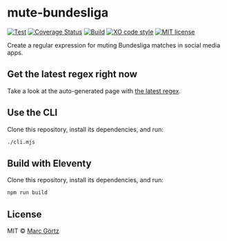 # mute-bundesliga

[![Test](https://github.com/mrcgrtz/mute-bundesliga/actions/workflows/test.yml/badge.svg)](https://github.com/mrcgrtz/mute-bundesliga/actions/workflows/test.yml)
[![Coverage Status](https://coveralls.io/repos/github/mrcgrtz/mute-bundesliga/badge.svg?branch=main)](https://coveralls.io/github/mrcgrtz/mute-bundesliga?branch=main)
[![Build](https://github.com/mrcgrtz/mute-bundesliga/actions/workflows/build.yml/badge.svg)](https://github.com/mrcgrtz/mute-bundesliga/actions/workflows/build.yml)
[![XO code style](https://img.shields.io/badge/code_style-XO-5ed9c7.svg)](https://github.com/sindresorhus/xo)
[![MIT license](https://img.shields.io/github/license/mrcgrtz/mute-bundesliga.svg)](https://github.com/mrcgrtz/mute-bundesliga/blob/main/LICENSE.md)

Create a regular expression for muting Bundesliga matches in social media apps.

## Get the latest regex right now

Take a look at the auto-generated page with [the latest regex](https://mrcgrtz.github.io/mute-bundesliga/).

## Use the CLI

Clone this repository, install its dependencies, and run:

```bash
./cli.mjs
```

## Build with Eleventy

Clone this repository, install its dependencies, and run:

```bash
npm run build
```

## License

MIT © [Marc Görtz](https://marcgoertz.de/)
